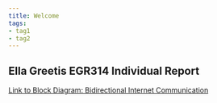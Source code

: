 ```yaml
---
title: Welcome
tags:
- tag1
- tag2
---
```

## Ella Greetis EGR314 Individual Report
[Link to Block Diagram: Bidirectional Internet Communication](BlockDiagram.md)